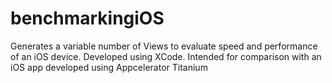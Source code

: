 # benchmarkingiOS
Generates a variable number of Views to evaluate speed and performance of an iOS device. Developed using XCode. Intended for comparison with an iOS app developed using Appcelerator Titanium
